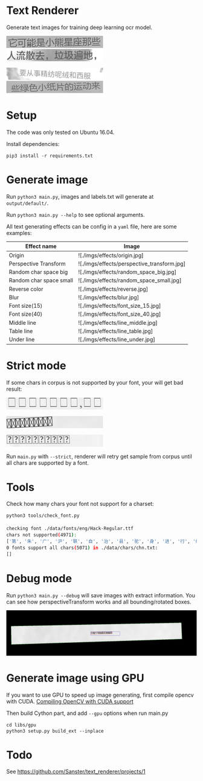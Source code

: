 # Text Renderer
Generate text images for training deep learning ocr model.

![example1.jpg](./imgs/example1.jpg)
![example2.jpg](./imgs/example2.jpg)

![example3.jpg](./imgs/example3.jpg)
![example4.jpg](./imgs/example4.jpg)

# Setup
The code was only tested on Ubuntu 16.04.

Install dependencies:
```
pip3 install -r requirements.txt
```

# Generate image
Run `python3 main.py`, images and labels.txt will generate at `output/default/`.

Run `python3 main.py --help` to see optional arguments.

All text generating effects can be config in a `yaml` file, here are some examples:

|Effect name|Image|
|------------|----|
|Origin|![./imgs/effects/origin.jpg]|
|Perspective Transform|![./imgs/effects/perspective_transform.jpg]|
|Random char space big|![./imgs/effects/random_space_big.jpg]|
|Random char space small|![./imgs/effects/random_space_small.jpg]|
|Reverse color|![./imgs/effects/reverse.jpg]|
|Blur|![./imgs/effects/blur.jpg]|
|Font size(15)|![./imgs/effects/font_size_15.jpg]|
|Font size(40)|![./imgs/effects/font_size_40.jpg]|
|Middle line|![./imgs/effects/line_middle.jpg]|
|Table line|![./imgs/effects/line_table.jpg]|
|Under line|![./imgs/effects/line_under.jpg]|

# Strict mode
If some chars in corpus is not supported by your font, your will get bad result:

![bad_example1](./imgs/bad_example1.jpg)

![bad_example2](./imgs/bad_example2.jpg)

![bad_example3](./imgs/bad_example3.jpg)

Run `main.py` with `--strict`, renderer will retry get sample from corpus until all chars are supported by a font.

# Tools
Check how many chars your font not support for a charset:
```bash
python3 tools/check_font.py

checking font ./data/fonts/eng/Hack-Regular.ttf
chars not supported(4971):
['第', '朱', '广', '沪', '联', '自', '治', '县', '驼', '身', '进', '行', '纳', '税', '防', '火', '墙', '掏', '心', '内', '容', '万', '警','钟', '上', '了', '解'...]
0 fonts support all chars(5071) in ./data/chars/chn.txt:
[]
```

# Debug mode
Run `python3 main.py --debug` will save images with extract information.
You can see how perspectiveTransform works and all bounding/rotated boxes.

![debug_demo](./imgs/debug_demo.jpg)

# Generate image using GPU
If you want to use GPU to speed up image generating, first compile opencv with CUDA.
[Compiling OpenCV with CUDA support](https://www.pyimagesearch.com/2016/07/11/compiling-opencv-with-cuda-support/)

Then build Cython part, and add `--gpu` options when run main.py
```
cd libs/gpu
python3 setup.py build_ext --inplace
```


# Todo
See https://github.com/Sanster/text_renderer/projects/1
